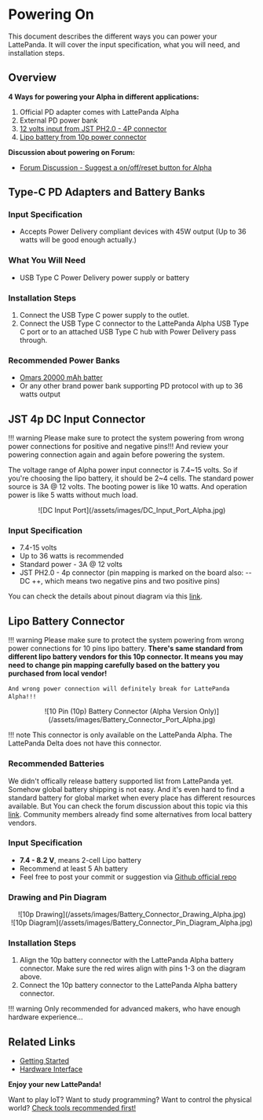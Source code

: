 # Powering On

This document describes the different ways you can power your LattePanda. It will cover the input specification, what you will need, and installation steps.


## Overview

**4 Ways for powering your Alpha in different applications:**

1. Official PD adapter comes with LattePanda Alpha
2. External PD power bank
3. [12 volts input from JST PH2.0 - 4P connector][1]
4. [Lipo battery from 10p power connector][2]

**Discussion about powering on Forum:**

* [Forum Discussion - Suggest a on/off/reset button for Alpha][3]

[1]: /content/alpha_edition/powering/#jst-4p-dc-input-connector
[2]: /content/alpha_edition/powering/#lipo-battery-connector
[3]: https://www.lattepanda.com/topic-f23t17507.html


## Type-C PD Adapters and Battery Banks

### Input Specification

* Accepts Power Delivery compliant devices with 45W output (Up to 36 watts will be good enough actually.)

### What You Will Need

* USB Type C Power Delivery power supply or battery

### Installation Steps

1. Connect the USB Type C power supply to the outlet.
2. Connect the USB Type C connector to the LattePanda Alpha USB Type C port or to an attached USB Type C hub with Power Delivery pass through.

### Recommended Power Banks

* [Omars 20000 mAh batter](https://www.amazon.com/dp/B07CMLVR6C/ref=cm_sw_r_cp_api_i_R.njCbAT06DNT)
* Or any other brand power bank supporting PD protocol with up to 36 watts output

## JST 4p DC Input Connector

!!! warning
    Please make sure to protect the system powering from wrong power connections for positive and negative pins!!! And review your powering connection again and again before powering the system.

The voltage range of Alpha power input connector is 7.4~15 volts. So if you're choosing the lipo battery, it should be 2~4 cells. The standard power source is 3A @ 12 volts. The booting power is like 10 watts. And operation power is like 5 watts without much load.

<center>![DC Input Port](/assets/images/DC_Input_Port_Alpha.jpg)</center>

### Input Specification

* 7.4-15 volts
* Up to 36 watts is recommended 
* Standard power - 3A @ 12 volts
* JST PH2.0 - 4p connector (pin mapping is marked on the board also: -- DC ++, which means two negative pins and two positive pins)

You can check the details about pinout diagram via this [link][1].


## Lipo Battery Connector

!!! warning
    Please make sure to protect the system powering from wrong power connections for 10 pins lipo battery. **There's same standard from different lipo battery vendors for this 10p connector. It means you may need to change pin mapping carefully based on the battery you purchased from local vendor!**

    And wrong power connection will definitely break for LattePanda Alpha!!!

<center>![10 Pin (10p) Battery Connector (Alpha Version Only)](/assets/images/Battery_Connector_Port_Alpha.jpg)</center>

!!! note 
    This connector is only available on the LattePanda Alpha. The LattePanda Delta does not have this connector.

### Recommended Batteries

We didn't offically release battery supported list from LattePanda yet. Somehow global battery shipping is not easy. And it's even hard to find a standard battery for global market when every place has different resources available. 
But You can check the forum discussion about this topic via this [link](https://www.lattepanda.com/topic-f13t16675.html?hilit=battery&start=31). Community members already find some alternatives from local battery vendors.

### Input Specification
* **7.4 - 8.2 V**, means 2-cell Lipo battery
* Recommend at least 5 Ah battery
* Feel free to post your commit or suggestion via [Github official repo](https://github.com/LattePandaTeam/Docs)

### Drawing and Pin Diagram
<center>![10p Drawing](/assets/images/Battery_Connector_Drawing_Alpha.jpg)</center>

<center>![10p Diagram](/assets/images/Battery_Connector_Pin_Diagram_Alpha.jpg)</center>

### Installation Steps

1. Align the 10p battery connector with the LattePanda Alpha battery connector. Make sure the red wires align with pins 1-3 on the diagram above.
2. Connect the 10p battery connector to the LattePanda Alpha battery connector.

!!! warning
    Only recommended for advanced makers, who have enough hardware experience...

## Related Links
* [Getting Started](/content/alpha_edition/powering/)
* [Hardware Interface](/content/alpha_edition/io_playability/)

**Enjoy your new LattePanda!**

Want to play IoT? Want to study programming? Want to control the physical world? [Check tools recommended first!][4]

[4]: /content/alpha_edition/ide/